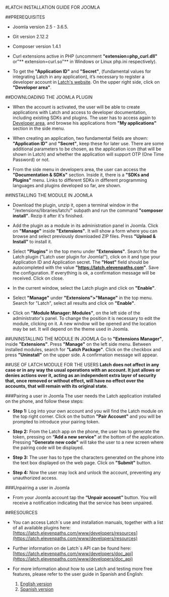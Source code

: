 #LATCH INSTALLATION GUIDE FOR JOOMLA


##PREREQUISITES 
 * Joomla version 2.5 - 3.6.5.

 * Git version 2.12.2 

 * Composer version 1.4.1

 * Curl extensions active in PHP (uncomment **"extension=php_curl.dll"** or"** extension=curl.so"** in Windows or Linux php.ini respectively). 

 * To get the **"Application ID"** and **"Secret"**, (fundamental values for integrating Latch in any application), it’s necessary to register a developer account in [Latch's website](https://latch.elevenpaths.com"https://latch.elevenpaths.com"). On the upper right side, click on **"Developer area"**.

 
##DOWNLOADING THE JOOMLA PLUGIN
 * When the account is activated, the user will be able to create applications with Latch and access to developer documentation, including existing SDKs and plugins. The user has to access again to [Developer area](https://latch.elevenpaths.com/www/developerArea"https://latch.elevenpaths.com/www/developerArea"), and browse his applications from **"My applications"** section in the side menu.

* When creating an application, two fundamental fields are shown: **"Application ID"** and **"Secret"**, keep these for later use. There are some additional parameters to be chosen, as the application icon (that will be shown in Latch) and whether the application will support OTP  (One Time Password) or not.

* From the side menu in developers area, the user can access the **"Documentation & SDKs"** section. Inside it, there is a **"SDKs and Plugins"** menu. Links to different SDKs in different programming languages and plugins developed so far, are shown.


##INSTALLING THE MODULE IN JOOMLA
* Download the plugin, unzip it, open a terminal window in the "/extensions/libraries/latch/" subpath and run the command **"composer install"**. Rezip it after it's finished.

* Add the plugin as a module in its administration panel in Joomla. Click on **"Manage"** inside **"Extensions"**. It will show a form where you can browse and select previously downloaded ZIP files. Press **"Upload & Install"** to install it.

* Select **"Plugins"** in the top menu under **"Extensions"**. Search for the Latch plugin ("Latch user plugin for Joomla!"), click on it and type your Application ID and Application secret. The **"Host"** field should be autocompleted with the value **"https://latch.elevenpaths.com"**. Save the configuration. If everything is ok, a confirmation message will be received. Click on close.

* In the current window, select the Latch plugin and click on **"Enable"**.

* Select **"Manage"** under **"Extensions">"Manage"** in the top menu. Search for "Latch", select all results and click on **"Enable"**.

* Click on **"Module Manager: Modules"**, on the left side of the administrator's panel. To change the position it is necessary to edit the module, clicking on it. A new window will be opened and the location may be set. It will depend on the theme used in Joomla.


##UNINSTALLING THE MODULE IN JOOMLA
Go to **"Extensions Manager"**, inside **"Extensions"**. Press **"Manage"** on the left side menu. Between installed modules, search for **"Latch Package"**. Click on the checkbox and press **"Uninstall"** on the upper side. A confirmation message will appear.


##USE OF LATCH MODULE FOR THE USERS
**Latch does not affect in any case or in any way the usual operations with an account. It just allows or denies actions over it, acting as an independent extra layer of security that, once removed or without effect, will have no effect over the accounts, that will remain with its original state.**

###Pairing a user in Joomla
The user needs the Latch application installed on the phone, and follow these steps:

* **Step 1:** Log into your own account and you will find the Latch module on the top right corner. Click on the button **"Pair Account"** and you will be prompted to introduce your pairing token.

* **Step 2:** From the Latch app on the phone, the user has to generate the token, pressing on **“Add a new service"** at the bottom of the application. Pressing **"Generate new code"** will take the user to a new screen where the pairing code will be displayed.

* **Step 3:** The user has to type the characters generated on the phone into the text box displayed on the web page. Click on **"Submit"** button.

* **Step 4:** Now the user may lock and unlock the account, preventing any unauthorized access.


###Unpairing a user in Joomla
* From your Joomla account tap the **“Unpair account”** button. You will receive a notification indicating that the service has been unpaired.



##RESOURCES
- You can access Latch´s use and installation manuals, together with a list of all available plugins here: [https://latch.elevenpaths.com/www/developers/resources](https://latch.elevenpaths.com/www/developers/resources)

- Further information on de Latch´s API can be found here: [https://latch.elevenpaths.com/www/developers/doc_api](https://latch.elevenpaths.com/www/developers/doc_api)

- For more information about how to use Latch and testing more free features, please refer to the user guide in Spanish and English:
	1. [English version](https://latch.elevenpaths.com/www/public/documents/howToUseLatchNevele_EN.pdf)
	1. [Spanish version](https://latch.elevenpaths.com/www/public/documents/howToUseLatchNevele_ES.pdf)
